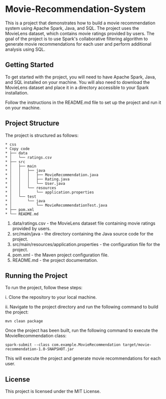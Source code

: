 # Movie-Recommendation-System
This is a project that demonstrates how to build a movie recommendation system using Apache Spark, Java, and SQL. The project uses the MovieLens dataset, which contains movie ratings provided by users. The goal of the project is to use Spark's collaborative filtering algorithm to generate movie recommendations for each user and perform additional analysis using SQL.

## Getting Started
To get started with the project, you will need to have Apache Spark, Java, and SQL installed on your machine. You will also need to download the MovieLens dataset and place it in a directory accessible to your Spark installation.

Follow the instructions in the README.md file to set up the project and run it on your machine.

## Project Structure
The project is structured as follows:

```
* css
* Copy code
* ├── data
* │   └── ratings.csv
* ├── src
* │   ├── main
* │   │   ├── java
* │   │   │   ├── MovieRecommendation.java
* │   │   │   ├── Rating.java
* │   │   │   └── User.java
* │   │   └── resources
* │   │       └── application.properties
* │   └── test
* │       └── java
* │           └── MovieRecommendationTest.java
* ├── pom.xml
* └── README.md
```

1. data/ratings.csv - the MovieLens dataset file containing movie ratings provided by users.
2. src/main/java - the directory containing the Java source code for the project.
3. src/main/resources/application.properties - the configuration file for the project.
4. pom.xml - the Maven project configuration file.
5. README.md - the project documentation.

## Running the Project
To run the project, follow these steps:

i. Clone the repository to your local machine.

ii. Navigate to the project directory and run the following command to build the project:
```
mvn clean package
```
Once the project has been built, run the following command to execute the MovieRecommendation class:
```
spark-submit --class com.example.MovieRecommendation target/movie-recommendation-1.0-SNAPSHOT.jar
```
This will execute the project and generate movie recommendations for each user.

## License
This project is licensed under the MIT License.
